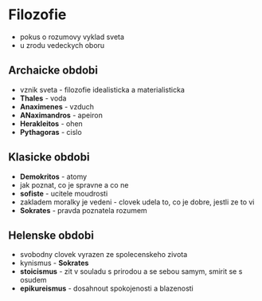 # Filozofie

- pokus o rozumovy vyklad sveta
- u zrodu vedeckych oboru

## Archaicke obdobi

- vznik sveta - filozofie idealisticka a materialisticka
- **Thales** - voda
- **Anaximenes** - vzduch
- **ANaximandros** - apeiron
- **Herakleitos** - ohen
- **Pythagoras** - cislo

## Klasicke obdobi

- **Demokritos** - atomy
- jak poznat, co je spravne a co ne
- **sofiste** - ucitele moudrosti
- zakladem moralky je vedeni - clovek udela to, co je dobre, jestli ze to vi
- **Sokrates** - pravda poznatela rozumem

## Helenske obdobi

- svobodny clovek vyrazen ze spolecenskeho zivota
- kynismus - **Sokrates**
- **stoicismus** - zit v souladu s prirodou a se sebou samym, smirit se s osudem
- **epikureismus** - dosahnout spokojenosti a blazenosti